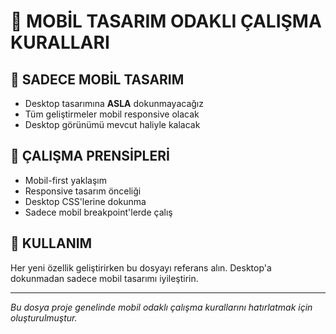 # 🚨 MOBİL TASARIM ODAKLI ÇALIŞMA KURALLARI

## 📱 SADECE MOBİL TASARIM
- Desktop tasarımına **ASLA** dokunmayacağız
- Tüm geliştirmeler mobil responsive olacak
- Desktop görünümü mevcut haliyle kalacak

## 🎯 ÇALIŞMA PRENSİPLERİ
- Mobil-first yaklaşım
- Responsive tasarım önceliği
- Desktop CSS'lerine dokunma
- Sadece mobil breakpoint'lerde çalış

## 📝 KULLANIM
Her yeni özellik geliştirirken bu dosyayı referans alın.
Desktop'a dokunmadan sadece mobil tasarımı iyileştirin.

---
*Bu dosya proje genelinde mobil odaklı çalışma kurallarını hatırlatmak için oluşturulmuştur.* 
